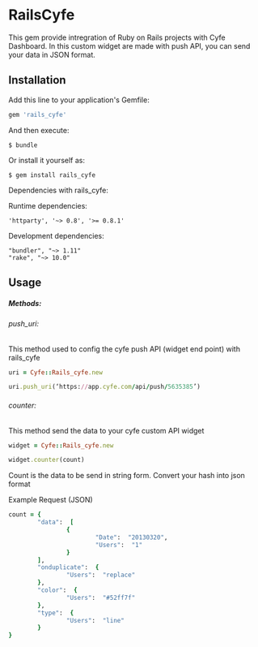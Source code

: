 # RailsCyfe

This gem provide intregration of Ruby on Rails projects with Cyfe Dashboard. In this custom widget are made with push API, you can send your data in JSON format. 

## Installation

Add this line to your application's Gemfile:

```ruby
gem 'rails_cyfe'
```

And then execute:

    $ bundle

Or install it yourself as:

    $ gem install rails_cyfe
    
Dependencies with rails_cyfe:

  Runtime dependencies: 

    'httparty', '~> 0.8', '>= 0.8.1'
    
  Development dependencies:

    "bundler", "~> 1.11"
    "rake", "~> 10.0"

## Usage

##### Methods:

######  push_uri:
  
  This method used to  config  the cyfe push API (widget end  point)  with rails_cyfe

```ruby
uri = Cyfe::Rails_cyfe.new

uri.push_uri(‘https://app.cyfe.com/api/push/5635385’)
```

######  counter:
  
  This method send the data to your cyfe custom API widget

```ruby
widget = Cyfe::Rails_cyfe.new

widget.counter(count)
```
  Count is the data to be send in string form. Convert your hash into json format
  
  Example Request (JSON)
```ruby
count = {
        "data":  [
                {
                        "Date":  "20130320",
                        "Users":  "1"
                }
        ],
        "onduplicate":  {
                "Users":  "replace"
        },
        "color":  {
                "Users":  "#52ff7f"
        },
        "type":  {
                "Users":  "line"
        }
}
```  

